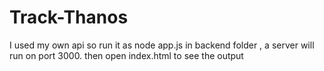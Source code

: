 # Track-Thanos
I used my own api so run it as node app.js in backend folder , a server will run on port 3000. 
then open index.html to see the output